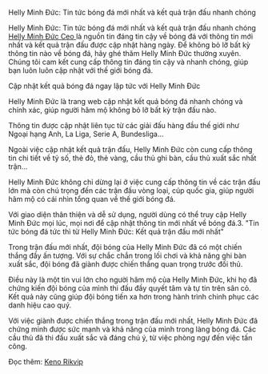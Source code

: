 Helly Minh Đức: Tin tức bóng đá mới nhất và kết quả trận đấu nhanh chóng


Helly Minh Đức: Tin tức bóng đá mới nhất và kết quả trận đấu nhanh chóng
<a href="https://rikvip.insure/helly-minh-duc/">Helly Minh Đức Ceo </a> là nguồn tin đáng tin cậy về bóng đá với thông tin mới nhất và kết quả trận đấu được cập nhật hàng ngày.
Để không bỏ lỡ bất kỳ thông tin nào về bóng đá, hãy ghé thăm Helly Minh Đức thường xuyên.
Chúng tôi cam kết cung cấp thông tin đáng tin cậy và nhanh chóng, giúp bạn luôn luôn cập nhật với thế giới bóng đá.

Cập nhật kết quả bóng đá ngay lập tức với Helly Minh Đức

Helly Minh Đức là trang web cập nhật kết quả bóng đá nhanh chóng và chính xác, giúp người hâm mộ không bỏ lỡ bất kỳ trận đấu nào.

Thông tin được cập nhật liên tục từ các giải đấu hàng đầu thế giới như Ngoại hạng Anh, La Liga, Serie A, Bundesliga...

Ngoài việc cập nhật kết quả trận đấu, Helly Minh Đức còn cung cấp thông tin chi tiết về tỷ số, thẻ đỏ, thẻ vàng, cầu thủ ghi bàn, cầu thủ xuất sắc nhất trận...

Helly Minh Đức không chỉ dừng lại ở việc cung cấp thông tin về các trận đấu lớn mà còn chú trọng đến các trận đấu vòng loại, cúp quốc gia, giúp người hâm mộ có cái nhìn tổng quan về thế giới bóng đá.

Với giao diện thân thiện và dễ sử dụng, người dùng có thể truy cập Helly Minh Đức mọi lúc, mọi nơi để cập nhật thông tin mới nhất về bóng đá.3. "Tin tức bóng đá tức thì từ Helly Minh Đức: Kết quả trận đấu mới nhất"

Trong trận đấu mới nhất, đội bóng của Helly Minh Đức đã có một chiến thắng đầy ấn tượng. Với sự chắc chắn trong lối chơi và khả năng ghi bàn xuất sắc, đội bóng đã giành được chiến thắng quan trọng trước đối thủ.

Điều này là một tin vui lớn cho người hâm mộ của Helly Minh Đức, khi họ đã chứng kiến đội bóng của mình thi đấu đầy quyết tâm và tự tin trên sân cỏ. Kết quả này cũng giúp đội bóng tiến xa hơn trong hành trình chinh phục các danh hiệu cao quý.

Với việc giành được chiến thắng trong trận đấu mới nhất, Helly Minh Đức đã chứng minh được sức mạnh và khả năng của mình trong làng bóng đá. Các cầu thủ đã thi đấu xuất sắc và đáng chú ý, từ việc phòng ngự đến việc tấn công.

Đọc thêm: <a href="https://rikvip.insure/keno-rikvip/ "> Keno Rikvip</a>
